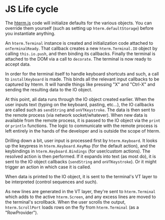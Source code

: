 # JS Life cycle

The [hterm.js] code will initialize defaults for the various objects.  You can
override them yourself (such as setting up `hterm.defaultStorage`) before you
instantiate anything.

An `hterm.Terminal` instance is created and initialization code attached to
`onTerminalReady`.  That callback creates a new `hterm.Terminal.IO` object by
calling `this.io.push`, and then binding its callbacks.  Finally the terminal
is attached to the DOM via a call to `decorate`.  The terminal is now ready to
accept data.

In order for the terminal itself to handle keyboard shortcuts and such, a call
to `installKeyboard` is made.  This binds all the relevant input callbacks to
be captured by hterm.  It will handle things like pressing "X" and "Ctrl-X" and
sending the resulting data to the IO object.

At this point, all data runs through the IO object created earlier.  When the
user inputs text (typing on the keyboard, pasting, etc...), the IO callbacks
are called such as `sendString` and `onVTKeystroke`.  The data is then sent to
the remote process (via network socket/whatever).  When new data is available
from the remote process, it is passed to the IO object via the `print` or
`println` functions.  The logic to communicate with the remote process is left
entirely in the hands of the developer and is outside the scope of hterm.

Drilling down a bit, user input is processed first by `hterm.Keyboard`.  It
looks up the keypress in `hterm.Keyboard.KeyMap` (for the default action), and
the keybindings in `hterm.Keyboard.Bindings` (for user/custom actions).  The
resolved action is then performed.  If it expands into text (as most do), it
is sent to the IO object callbacks (`sendString` and `onVTKeystroke`).  Or it
might trigger an action in which case it is called.

When data is printed to the IO object, it is sent to the terminal's VT layer to
be interpreted (control sequences and such).

As new lines are generated in the VT layer, they're sent to `hterm.Terminal`
which adds to the active `hterm.Screen`, and any excess lines are moved to the
terminal's scrollback.  When the user scrolls the output, `hterm.ScrollPort`
loads rows on the fly from `hterm.Terminal` (as a "RowProvider").


[hterm.js]: ../../js/hterm.js
